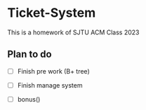 # Ticket-System  

This is a homework of SJTU ACM Class 2023

## Plan to do

- [ ] Finish pre work (B+ tree)

- [ ] Finish manage system

- [ ] bonus()
